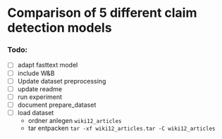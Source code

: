 # Comparison of 5 different claim detection models
### Todo:
- [ ] adapt fasttext model
- [ ] include W&B
- [ ] Update dataset preprocessing
- [ ] update readme
- [ ] run experiment
- [ ] document prepare_dataset
- [ ] load dataset 
    - ordner anlegen `wiki12_articles`
    - tar entpacken `tar -xf wiki12_articles.tar -C wiki12_articles`